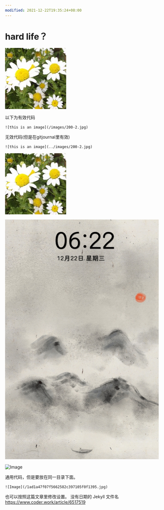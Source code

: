 ```yaml
---
modified: 2021-12-22T19:35:24+08:00
---
```


# hard life？

![this is an image](/images/200-2.jpg)

以下为有效代码
```
![this is an image](/images/200-2.jpg)
```


无效代码(但是在gitjournal里有效)
```
![this is an image](../images/200-2.jpg)
```

![this is an image](../images/200-2.jpg)

![Image](./1ad1a47f07f5662582c397105f0f1395.jpg)

![Image](/1ad1a47f07f5662582c397105f0f1395.jpg)

通用代码，但是要放在同一目录下面。

```
![Image](/1ad1a47f07f5662582c397105f0f1395.jpg)
```
也可以按照这篇文章里修改设置。
没有日期的 Jekyll 文件名
https://www.coder.work/article/6517519
